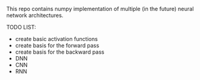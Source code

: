 This repo contains numpy implementation of multiple (in the future) neural network architectures.

TODO LIST:
 - create basic activation functions
 - create basis for the forward pass
 - create basis for the backward pass
 - DNN
 - CNN 
 - RNN